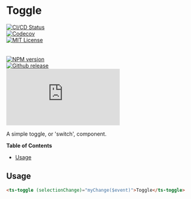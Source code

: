 <h1>Toggle</h1>

[![CI/CD Status][github-action-badge]][github-action-link]  
[![Codecov][codecov-badge]][codecov-project]  
[![MIT License][license-image]][license-url]  
<br>  
[![NPM version][npm-version-image]][npm-package]  
[![Github release][gh-release-badge]][gh-releases]  
[![Library size][file-size-badge]][raw-distribution-js]

A simple toggle, or 'switch', component.

<!-- START doctoc generated TOC please keep comment here to allow auto update -->
<!-- DON'T EDIT THIS SECTION, INSTEAD RE-RUN doctoc TO UPDATE -->
**Table of Contents**

- [Usage](#usage)

<!-- END doctoc generated TOC please keep comment here to allow auto update -->


## Usage

```html
<ts-toggle (selectionChange)="myChange($event)">Toggle</ts-toggle>
```


<!-- Links -->
[license-url]:         https://github.com/GetTerminus/terminus-oss/blob/master/LICENSE
[license-image]:       http://img.shields.io/badge/license-MIT-blue.svg
[codecov-project]:     https://codecov.io/gh/GetTerminus/terminus-oss
[codecov-badge]:       https://codecov.io/gh/GetTerminus/terminus-oss/branch/master/graph/badge.svg
[npm-version-image]:   http://img.shields.io/npm/v/@terminus/ui-toggle.svg
[npm-package]:         https://www.npmjs.com/package/@terminus/ui-toggle
[gh-release-badge]:    https://img.shields.io/github/release/GetTerminus/terminus-oss.svg
[gh-releases]:         https://github.com/GetTerminus/terminus-ui/releases/
[github-action-badge]: https://github.com/GetTerminus/terminus-oss/workflows/CI%20Release/badge.svg
[github-action-link]:  https://github.com/GetTerminus/terminus-oss/actions?query=workflow%3A%22CI+Release%22
[file-size-badge]:     http://img.badgesize.io/https://unpkg.com/@terminus/ui-toggle/bundles/terminus-ui-toggle.umd.min.js?compression=gzip
[raw-distribution-js]: https://unpkg.com/@terminus/ui-toggle/bundles/terminus-ui-toggle.umd.js

